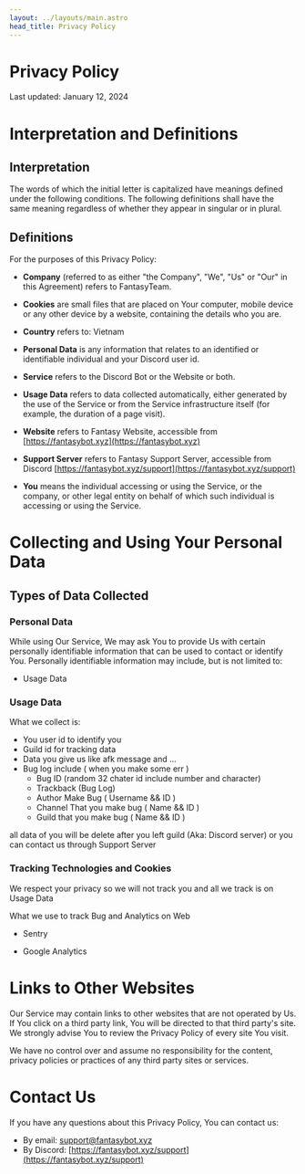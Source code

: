 ```yaml
---
layout: ../layouts/main.astro
head_title: Privacy Policy
---
```

# Privacy Policy

Last updated: January 12, 2024

# Interpretation and Definitions

## Interpretation

The words of which the initial letter is capitalized have meanings defined under the following conditions. The following definitions shall have the same meaning regardless of whether they appear in singular or in plural.

## Definitions

For the purposes of this Privacy Policy:

- __Company__ (referred to as either "the Company", "We", "Us" or "Our" in this Agreement) refers to FantasyTeam.

- __Cookies__ are small files that are placed on Your computer, mobile device or any other device by a website, containing the details who you are.

- __Country__ refers to:  Vietnam

- __Personal Data__ is any information that relates to an identified or identifiable individual and your Discord user id.

- __Service__ refers to the Discord Bot or the Website or both.

- __Usage Data__ refers to data collected automatically, either generated by the use of the Service or from the Service infrastructure itself (for example, the duration of a page visit).

- __Website__ refers to Fantasy Website, accessible from [https://fantasybot.xyz](https://fantasybot.xyz)

- __Support Server__ refers to Fantasy Support Server, accessible from Discord [https://fantasybot.xyz/support](https://fantasybot.xyz/support)

- __You__ means the individual accessing or using the Service, or the company, or other legal entity on behalf of which such individual is accessing or using the Service.



# Collecting and Using Your Personal Data

## Types of Data Collected

### Personal Data

While using Our Service, We may ask You to provide Us with certain personally identifiable information that can be used to contact or identify You. Personally identifiable information may include, but is not limited to:


- Usage Data



### Usage Data

What we collect is:
 - You user id to identify you
 - Guild id for tracking data
 - Data you give us like afk message and ...
 - Bug log include ( when you make some err )
	- Bug ID (random 32 chater id include number and character)
	- Trackback (Bug Log)
	- Author Make Bug ( Username && ID )
	- Channel That you make bug ( Name && ID )
	- Guild that you make bug ( Name && ID )

all data of you will be delete after you left guild (Aka: Discord server) or you can contact us through Support Server


### Tracking Technologies and Cookies

We respect your privacy so we will not track you and all we track is on Usage Data

What we use to track Bug and Analytics on Web

- Sentry

- Google Analytics

# Links to Other Websites

Our Service may contain links to other websites that are not operated by Us. If You click on a third party link, You will be directed to that third party's site. We strongly advise You to review the Privacy Policy of every site You visit.

We have no control over and assume no responsibility for the content, privacy policies or practices of any third party sites or services.

# Contact Us

If you have any questions about this Privacy Policy, You can contact us:


- By email: support@fantasybot.xyz
- By Discord: [https://fantasybot.xyz/support](https://fantasybot.xyz/support)